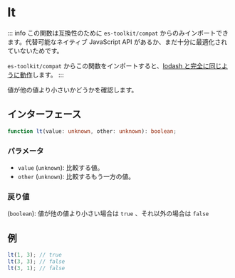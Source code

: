 # lt

::: info
この関数は互換性のために `es-toolkit/compat` からのみインポートできます。代替可能なネイティブ JavaScript API があるか、まだ十分に最適化されていないためです。

`es-toolkit/compat` からこの関数をインポートすると、[lodash と完全に同じように動作](../../../compatibility.md)します。
:::

値が他の値より小さいかどうかを確認します。

## インターフェース

```typescript
function lt(value: unknown, other: unknown): boolean;
```

### パラメータ

- `value` (`unknown`): 比較する値。
- `other` (`unknown`): 比較するもう一方の値。

### 戻り値

(`boolean`): 値が他の値より小さい場合は `true` 、それ以外の場合は `false`

## 例

```typescript
lt(1, 3); // true
lt(3, 3); // false
lt(3, 1); // false
```
